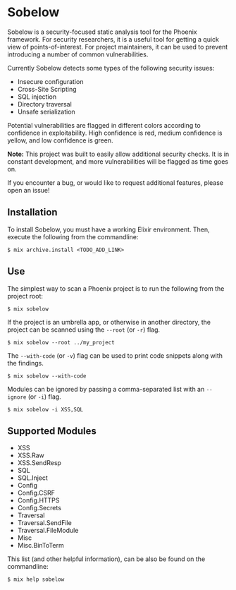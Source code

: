 # Sobelow

Sobelow is a security-focused static analysis tool for the Phoenix 
framework. For security researchers, it is a useful tool for getting 
a quick view of points-of-interest. For project maintainers, it can 
be used to prevent introducing a number of common vulnerabilities. 

Currently Sobelow detects some types of the following security 
issues: 

* Insecure configuration
* Cross-Site Scripting
* SQL injection
* Directory traversal
* Unsafe serialization

Potential vulnerabilities are flagged in different colors according 
to confidence in exploitability. High confidence is red, medium 
confidence is yellow, and low confidence is green.

**Note:** This project was built to easily allow additional security 
checks. It is in constant development, and more vulnerabilities will 
be flagged as time goes on. 

If you encounter a bug, or would like to request additional features, 
please open an issue!

## Installation

To install Sobelow, you must have a working Elixir environment. Then, 
execute the following from the commandline: 

    $ mix archive.install <TODO_ADD_LINK>
    
## Use

The simplest way to scan a Phoenix project is to run the following 
from the project root:

    $ mix sobelow

If the project is an umbrella app, or otherwise in another directory, 
the project can be scanned using the `--root` (or `-r`) flag.

    $ mix sobelow --root ../my_project

The `--with-code` (or `-v`) flag can be used to print code snippets along with 
the findings.

    $ mix sobelow --with-code
    
Modules can be ignored by passing a comma-separated list with an 
`--ignore` (or `-i`) flag.

    $ mix sobelow -i XSS,SQL
    
## Supported Modules

* XSS
* XSS.Raw
* XSS.SendResp
* SQL
* SQL.Inject
* Config
* Config.CSRF
* Config.HTTPS
* Config.Secrets
* Traversal
* Traversal.SendFile
* Traversal.FileModule
* Misc
* Misc.BinToTerm
    
This list (and other helpful information), can be also be found on 
the commandline:

    $ mix help sobelow
